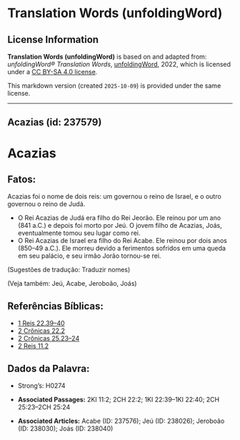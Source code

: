 # Translation Words (unfoldingWord)

## License Information

**Translation Words (unfoldingWord)** is based on and adapted from: _unfoldingWord® Translation Words_, [unfoldingWord](https://unfoldingword.org/utw), 2022, which is licensed under a [CC BY-SA 4.0 license](https://creativecommons.org/licenses/by-sa/4.0/legalcode.en).

This markdown version (created `2025-10-09`) is provided under the same license.



--------------------------------

## Acazias (id: 237579)

Acazias
=======

Fatos:
------

Acazias foi o nome de dois reis: um governou o reino de Israel, e o outro governou o reino de Judá.

* O Rei Acazias de Judá era filho do Rei Jeorão. Ele reinou por um ano (841 a.C.) e depois foi morto por Jeú. O jovem filho de Acazias, Joás, eventualmente tomou seu lugar como rei.
* O Rei Acazias de Israel era filho do Rei Acabe. Ele reinou por dois anos (850–49 a.C.). Ele morreu devido a ferimentos sofridos em uma queda em seu palácio, e seu irmão Jorão tornou\-se rei.

(Sugestões de tradução: Traduzir nomes)

(Veja também: Jeú, Acabe, Jeroboão, Joás)

Referências Bíblicas:
---------------------

* [1 Reis 22\.39–40](https://ref.ly/1Kgs22:39-1Kgs22:40)
* [2 Crônicas 22\.2](https://ref.ly/2Chr22:2)
* [2 Crônicas 25\.23–24](https://ref.ly/2Chr25:23-2Chr25:24)
* [2 Reis 11\.2](https://ref.ly/2Kgs11:2)

Dados da Palavra:
-----------------

* Strong’s: H0274

* **Associated Passages:** 2KI 11:2; 2CH 22:2; 1KI 22:39–1KI 22:40; 2CH 25:23–2CH 25:24
* **Associated Articles:** Acabe (ID: 237576); Jeú (ID: 238026); Jeroboão (ID: 238030); Joás (ID: 238040)

